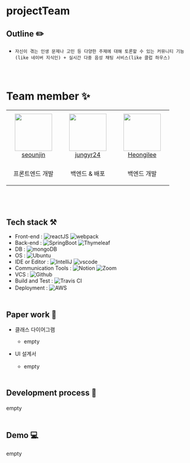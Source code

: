# projectTeam

## Outline :pencil2:
  
- `자신이 겪는 인생 문제나 고민 등 다양한 주제에 대해 토론할 수 있는 커뮤니티 기능 (like 네이버 지식인) + 실시간 다중 음성 채팅 서비스(like 클럽 하우스)`   
　   
　   
# Team member :sparkles:

<table>
  <tr height="140px">
    <td align="center" width="130px">
        <a href="https://github.com/seounjin"><img height="100px" width="100px" src="https://avatars.githubusercontent.com/u/39517396?v=4"/></a>
        <br />
        <a href="https://github.com/seounjin">seounjin</a>
    </td>
    <td align="center" width="130px">
        <a href="https://github.com/jungyr24"><img height="100px" width="100px" src="https://avatars.githubusercontent.com/u/37285946?v=4"/></a>
        <br />
        <a href="https://github.com/jungyr24">jungyr24</a>
    </td>
    <td align="center" width="130px">
        <a href="https://github.com/Heongilee"><img height="100px" width="100px" src="https://avatars.githubusercontent.com/u/55871242?v=4"/></a>
        <br />
        <a href="https://github.com/Heongilee">Heongilee</a>
    </td>
  </tr>
  <tr height="50px">
    <td align="center">
      <p>프론트엔드 개발</p>
    </td>
    <td align="center">
      <p>백엔드 & 배포</p>
    </td>
    <td align="center">
      <p>백엔드 개발</p>
    </td>
  </tr>
</table>
  
　   
　   
## Tech stack :hammer_and_pick:

- Front-end : ![reactJS](https://img.shields.io/badge/ReactJS-버전%20정보-%2361DAFB?logo=React) ![webpack](https://img.shields.io/badge/Webpack-　-%23000000?logo=Webpack)   
- Back-end : ![SpringBoot](https://img.shields.io/badge/SpringBoot-2.5.2-%236DB33F?logo=SpringBoot) ![Thymeleaf](https://img.shields.io/badge/Thymeleaf-%E3%80%80-%23005F0F?logo=Thymeleaf)   
- DB : ![mongoDB](https://img.shields.io/badge/mongoDB-%E3%80%80%EB%AF%B8%EC%A0%95-%2347A248?logo=MongoDB)   
- OS : ![Ubuntu](https://img.shields.io/badge/Ubuntu-20.04%20LTS-%23E95420?logo=Ubuntu)   
- IDE or Editor : ![IntelliJ](https://img.shields.io/badge/IntelliJ-11.0.10%2B9--b1341.41%20amd64-%23000000?logo=intelliJ%20IDEA) ![vscode](https://img.shields.io/badge/vscode-1.58.1-%23007ACC?logo=Visual%20Studio%20Code)   
- Communication Tools : ![Notion](https://img.shields.io/badge/Notion-2.11.23.9.0.14-%23000000?logo=Notion) ![Zoom](https://img.shields.io/badge/zoom-5.7.1-%232D8CFF?logo=Zoom)   
- VCS : ![Github](https://img.shields.io/badge/Github-%23181717?logo=GitHub)
- Build and Test : ![Travis CI](https://img.shields.io/badge/Travis%20CI-%EB%AF%B8%EC%A0%95-%233EAAAF?logo=Travis%20CI)   
- Deployment : ![AWS](https://img.shields.io/badge/Amazon%20AWS-%EB%AF%B8%EC%A0%95-%23232F3E?logo=Amazon%20AWS)
　   
　   
## Paper work :page_with_curl:

- 클래스 다이어그램
    - empty
    
- UI 설계서
    - empty
　   
　   
## Development process :date:

empty
　   
　   
## Demo :computer:

empty
　   
　   
